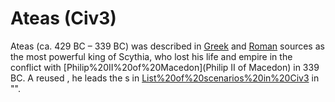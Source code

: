 # Ateas (Civ3)

Ateas (ca. 429 BC – 339 BC) was described in [Greek](Greek) and [Roman](Roman) sources as the most powerful king of Scythia, who lost his life and empire in the conflict with [Philip%20II%20of%20Macedon](Philip II of Macedon) in 339 BC. A reused , he leads the s in [List%20of%20scenarios%20in%20Civ3](scenario) in "".